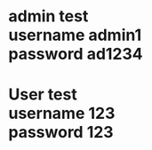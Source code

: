 <h1>admin test <br> username  admin1 <br> password ad1234</h1>
<h1>User test <br> username  123 <br> password 123</h1>
